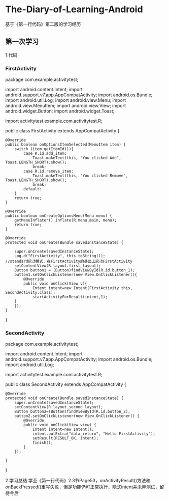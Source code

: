 # The-Diary-of-Learning-Android
基于《第一行代码》第二版的学习经历
## 第一次学习
1.代码
### FirstActivity
package com.example.activitytest;

import android.content.Intent;
import android.support.v7.app.AppCompatActivity;
import android.os.Bundle;
import android.util.Log;
import android.view.Menu;
import android.view.MenuItem;
import android.view.View;
import android.widget.Button;
import android.widget.Toast;

import activitytest.example.com.activitytest.R;

public class FirstActivity extends AppCompatActivity {

    @Override
    public boolean onOptionsItemSelected(MenuItem item) {
        switch (item.getItemId()){
            case R.id.add_item:
                Toast.makeText(this, "You clicked Add", Toast.LENGTH_SHORT).show();
                break;
            case R.id.remove_item:
                Toast.makeText(this, "You clicked Remove", Toast.LENGTH_SHORT).show();
                break;
            default:
        }
        return true;
    }

    @Override
    public boolean onCreateOptionsMenu(Menu menu) {
        getMenuInflater().inflate(R.menu.main, menu);
        return true;
    }

    @Override
    protected void onCreate(Bundle savedInstanceState) {

        super.onCreate(savedInstanceState);
        Log.d("FirstActivity", this.toString());                 //standard启动模式，在FirstActivity的基础上启动FirstActivity
        setContentView(R.layout.first_layout);
        Button button1 = (Button)findViewById(R.id.button_1);
        button1.setOnClickListener(new View.OnClickListener(){
            @Override
            public void onClick(View v){
                Intent intent=new Intent(FirstActivity.this, SecondActivity.class);
                startActivityForResult(intent,1);
        }
        });
    }
}
### SecondActivity
package com.example.activitytest;

import android.content.Intent;
import android.support.v7.app.AppCompatActivity;
import android.os.Bundle;
import android.util.Log;

import activitytest.example.com.activitytest.R;

public class SecondActivity extends AppCompatActivity {

    @Override
    protected void onCreate(Bundle savedInstanceState) {
        super.onCreate(savedInstanceState);
        setContentView(R.layout.second_layout);
        Button button2=(Button)findViewById(R.id.button_2);
        button2.setOnClickListener(new View.OnClickListener() {
            @Override
            public void onClick(View view) {
                Intent intent=new Intent();
                intent.putExtra("data_return", "Hello FirstActivity");
                setResult(RESULT_OK, intent);
                finish();
            }
        });

    }
}

2.学习总结
学至《第一行代码》2.3节Page53，onActivityResult()方法和onBackPressed()重写失败，但是功能仍可正常执行，隐式intent并未弄测试，留待今后
